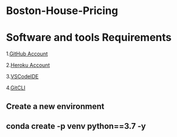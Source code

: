# Boston-House-Pricing

# Software and tools Requirements

1.[GitHub Account](https://github.com)

2.[Heroku Account](https://heroku.com)

3.[VSCodeIDE](https://code.visualstudio.com/)

4.[GitCLI](https://git-scm.com/book/en/v2/Getting-Started-The-Command-Line)


Create a new environment
-------
conda create -p venv python==3.7 -y
-------

